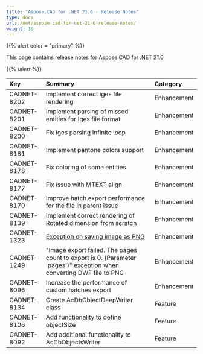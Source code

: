 ```yaml
---
title: "Aspose.CAD for .NET 21.6 - Release Notes"
type: docs
url: /net/aspose-cad-for-net-21-6-release-notes/
weight: 10
---
```


{{% alert color = "primary" %}}

This page contains release notes for Aspose.CAD for .NET 21.6

{{% /alert %}}


|**Key**|**Summary**|**Category**|
| :- | :- | :- |
| CADNET-8202 | Implement correct iges file rendering | Enhancement |
| CADNET-8201 | Implement parsing of missed entities for Iges file format | Enhancement |
| CADNET-8200 | Fix iges parsing infinite loop | Enhancement |
| CADNET-8181 | Implement pantone colors support | Enhancement |
| CADNET-8178 | Fix coloring of some entities | Enhancement |
| CADNET-8177 | Fix issue with MTEXT align | Enhancement |
| CADNET-8170 | Improve hatch export performance for the file in parent issue | Enhancement |
| CADNET-8139 | Implement correct rendering of Rotated dimension from scratch | Enhancement |
| CADNET-1323 | [Exception on saving image as PNG](https://forum.aspose.com/t/image-loading-failed-code-of-value-isnt-72-we-cant-get-boundary-type/224776) | Enhancement |
| CADNET-1249 | "Image export failed. The pages count to export is 0. (Parameter 'pages')" exception when converting DWF file to PNG | Enhancement |
| CADNET-8096 | Increase the performance of custom hatches export | Enhancement |
| CADNET-8134 | Create AcDbObjectDeepWriter class | Feature |
| CADNET-8106 | Add functionality to define objectSize | Feature |
| CADNET-8092 | Add additional functionality to AcDbObjectsWriter | Feature |
